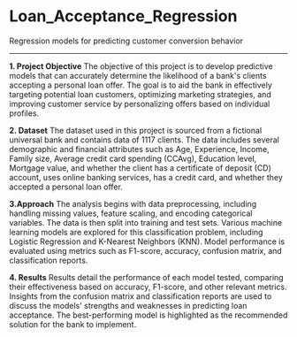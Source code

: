 # Loan_Acceptance_Regression
Regression models for predicting customer conversion behavior

---------------------------------------------

**1. Project Objective**
The objective of this project is to develop predictive models that can accurately determine the likelihood of a bank's clients accepting a personal loan offer. The goal is to aid the bank in effectively targeting potential loan customers, optimizing marketing strategies, and improving customer service by personalizing offers based on individual profiles.

**2. Dataset**
The dataset used in this project is sourced from a fictional universal bank and contains data of 1117 clients. The data includes several demographic and financial attributes such as Age, Experience, Income, Family size, Average credit card spending (CCAvg), Education level, Mortgage value, and whether the client has a certificate of deposit (CD) account, uses online banking services, has a credit card, and whether they accepted a personal loan offer.

**3.Approach**
The analysis begins with data preprocessing, including handling missing values, feature scaling, and encoding categorical variables. The data is then split into training and test sets. Various machine learning models are explored for this classification problem, including Logistic Regression and K-Nearest Neighbors (KNN). Model performance is evaluated using metrics such as F1-score, accuracy, confusion matrix, and classification reports.

**4. Results**
Results detail the performance of each model tested, comparing their effectiveness based on accuracy, F1-score, and other relevant metrics. Insights from the confusion matrix and classification reports are used to discuss the models' strengths and weaknesses in predicting loan acceptance. The best-performing model is highlighted as the recommended solution for the bank to implement.
